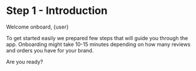 # Step 1 - Introduction

Welcome onboard, {user}

To get started easily we prepared few steps that will guide you through the app. Onboarding might take 10-15 minutes depending on how many reviews and orders you have for your brand.

Are you ready?